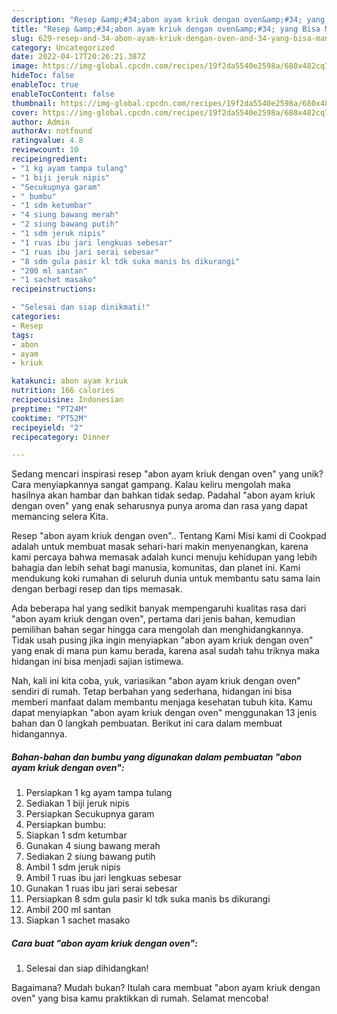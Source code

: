 ```yaml
---
description: "Resep &amp;#34;abon ayam kriuk dengan oven&amp;#34; yang Bisa Manjain Lidah"
title: "Resep &amp;#34;abon ayam kriuk dengan oven&amp;#34; yang Bisa Manjain Lidah"
slug: 629-resep-and-34-abon-ayam-kriuk-dengan-oven-and-34-yang-bisa-manjain-lidah
category: Uncategorized
date: 2022-04-17T20:26:21.387Z
image: https://img-global.cpcdn.com/recipes/19f2da5540e2598a/680x482cq70/abon-ayam-kriuk-dengan-oven-foto-resep-utama.jpg
hideToc: false
enableToc: true
enableTocContent: false
thumbnail: https://img-global.cpcdn.com/recipes/19f2da5540e2598a/680x482cq70/abon-ayam-kriuk-dengan-oven-foto-resep-utama.jpg
cover: https://img-global.cpcdn.com/recipes/19f2da5540e2598a/680x482cq70/abon-ayam-kriuk-dengan-oven-foto-resep-utama.jpg
author: Admin
authorAv: notfound
ratingvalue: 4.8
reviewcount: 10
recipeingredient:
- "1 kg ayam tampa tulang"
- "1 biji jeruk nipis"
- "Secukupnya garam"
- " bumbu"
- "1 sdm ketumbar"
- "4 siung bawang merah"
- "2 siung bawang putih"
- "1 sdm jeruk nipis"
- "1 ruas ibu jari lengkuas sebesar"
- "1 ruas ibu jari serai sebesar"
- "8 sdm gula pasir kl tdk suka manis bs dikurangi"
- "200 ml santan"
- "1 sachet masako"
recipeinstructions:

- "Selesai dan siap dinikmati!"
categories:
- Resep
tags:
- abon
- ayam
- kriuk

katakunci: abon ayam kriuk 
nutrition: 166 calories
recipecuisine: Indonesian
preptime: "PT24M"
cooktime: "PT52M"
recipeyield: "2"
recipecategory: Dinner

---
```





Sedang mencari inspirasi resep &#34;abon ayam kriuk dengan oven&#34; yang unik? Cara menyiapkannya sangat gampang. Kalau keliru mengolah maka hasilnya akan hambar dan bahkan tidak sedap. Padahal &#34;abon ayam kriuk dengan oven&#34; yang enak seharusnya punya aroma dan rasa yang dapat memancing selera Kita.





Resep &#34;abon ayam kriuk dengan oven&#34;.. Tentang Kami Misi kami di Cookpad adalah untuk membuat masak sehari-hari makin menyenangkan, karena kami percaya bahwa memasak adalah kunci menuju kehidupan yang lebih bahagia dan lebih sehat bagi manusia, komunitas, dan planet ini. Kami mendukung koki rumahan di seluruh dunia untuk membantu satu sama lain dengan berbagi resep dan tips memasak.

Ada beberapa hal yang sedikit banyak mempengaruhi kualitas rasa dari &#34;abon ayam kriuk dengan oven&#34;, pertama dari jenis bahan, kemudian pemilihan bahan segar hingga cara mengolah dan menghidangkannya. Tidak usah pusing jika ingin menyiapkan &#34;abon ayam kriuk dengan oven&#34; yang enak di mana pun kamu berada, karena asal sudah tahu triknya maka hidangan ini bisa menjadi sajian istimewa.






Nah, kali ini kita coba, yuk, variasikan &#34;abon ayam kriuk dengan oven&#34; sendiri di rumah. Tetap berbahan yang sederhana, hidangan ini bisa memberi manfaat dalam membantu menjaga kesehatan tubuh kita. Kamu dapat menyiapkan &#34;abon ayam kriuk dengan oven&#34; menggunakan 13 jenis bahan dan 0 langkah pembuatan. Berikut ini cara dalam membuat hidangannya.

<!--inarticleads1-->

##### Bahan-bahan dan bumbu yang digunakan dalam pembuatan &#34;abon ayam kriuk dengan oven&#34;:

1. Persiapkan 1 kg ayam tampa tulang
1. Sediakan 1 biji jeruk nipis
1. Persiapkan Secukupnya garam
1. Persiapkan  bumbu:
1. Siapkan 1 sdm ketumbar
1. Gunakan 4 siung bawang merah
1. Sediakan 2 siung bawang putih
1. Ambil 1 sdm jeruk nipis
1. Ambil 1 ruas ibu jari lengkuas sebesar
1. Gunakan 1 ruas ibu jari serai sebesar
1. Persiapkan 8 sdm gula pasir kl tdk suka manis bs dikurangi
1. Ambil 200 ml santan
1. Siapkan 1 sachet masako




<!--inarticleads2-->

##### Cara buat &#34;abon ayam kriuk dengan oven&#34;:


1. Selesai dan siap dihidangkan!



Bagaimana? Mudah bukan? Itulah cara membuat &#34;abon ayam kriuk dengan oven&#34; yang bisa kamu praktikkan di rumah. Selamat mencoba!
